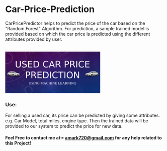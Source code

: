 # Car-Price-Prediction

CarPricePredictor helps to predict the price of the car based on the "Random Forest" Algorithm. For prediction, a sample trained model is provided based on which the car price is predicted using the different attributes provided by user.

<br>
<a href="https://github.com/amark720/Amar-kumar/blob/master/ScreenShots/Used%20Car%20Price%20Prediction.png" target="_blank"><img src="https://github.com/amark720/Amar-kumar/blob/master/ScreenShots/Used%20Car%20Price%20Prediction.png" width=60% height=40% > </a>

### Use:
For selling a used car, its price can be predicted by giving 
some attributes. e.g. Car Model, total miles, engine type. Then the trained data 
will be provided to our system to predict the price for new data.

#### Feel Free to contact me at➛ amark720@gmail.com for any help related to this Project!
